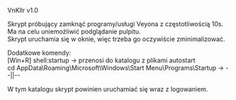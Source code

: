 VnKllr v1.0  
  
Skrypt próbujący zamknąć programy/usługi Veyona z częstotliwością 10s.  
Ma na celu uniemożliwić podglądanie pulpitu.  
Skrypt uruchamia się w oknie, więc trzeba go oczywiście zminimalizować.  

Dodatkowe komendy:  
[Win+R] shell:startup -> przenosi do katalogu z plikami autostart  
cd AppData\Roaming\Microsoft\Windows\Start Menu\Programs\Startup -> --||--
  
W tym katalogu skrypt powinien uruchamiać się wraz z logowaniem.  
